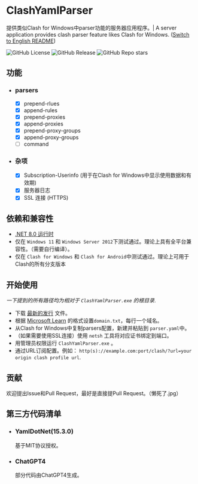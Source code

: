 # ClashYamlParser
提供类似Clash for Windows中parser功能的服务器应用程序。| A server application provides clash parser feature likes Clash for Windows. ([Switch to English README](https://github.com/LeoChen98/ClashYamlParser/blob/master/README.md))

![GitHub License](https://img.shields.io/github/license/LeoChen98/ClashYamlParser)
![GitHub Release](https://img.shields.io/github/v/release/LeoChen98/ClashYamlParser)
![GitHub Repo stars](https://img.shields.io/github/stars/LeoChen98/ClashYamlParser)

## 功能
- ### parsers
    - [x] prepend-rlues
    - [x] append-rules
    - [x] prepend-proxies
    - [x] append-proxies
    - [x] prepend-proxy-groups
    - [x] append-proxy-groups
    - [ ] command
- ### 杂项
    - [x] Subscription-Userinfo (用于在Clash for Windows中显示使用数据和有效期)
    - [x] 服务器日志
    - [x] SSL 连接 (HTTPS)

## 依赖和兼容性
- [.NET 8.0 运行时](https://dotnet.microsoft.com/zh-cn/download/dotnet/8.0#runtime-8.0.6)
- 仅在 `Windows 11` 和 `Windows Server 2012`下测试通过。理论上具有全平台兼容性。（需要自行编译）。
- 仅在 `Clash for Windows` 和 `Clash for Android`中测试通过。理论上可用于Clash的所有分支版本
 
## 开始使用
*一下提到的所有路径均为相对于 `ClashYamlParser.exe` 的根目录*.
- 下载 [最新的发行](https://github.com/LeoChen98/ClashYamlParser/releases/latest) 文件。
- 根据 [Microsoft Learn](https://learn.microsoft.com/zh-cn/dotnet/fundamentals/runtime-libraries/system-net-httplistener) 的格式设置`domain.txt`，每行一个域名。
- 从Clash for Windows中复制parsers配置，新建并粘贴到 `parser.yaml`中。
- （如果需要使用SSL连接）使用 `netsh` 工具将对应证书绑定到端口。
- 用管理员权限运行 `ClashYamlParser.exe` 。
- 通过URL订阅配置。例如： `http(s)://example.com:port/clash/?url=your origin clash profile url`.

## 贡献
欢迎提出Issue和Pull Request，最好是直接提Pull Request。（懒死了.jpg）

## 第三方代码清单
- ### YamlDotNet(15.3.0)
    基于MIT协议授权。
- ### ChatGPT4
    部分代码由ChatGPT4生成。